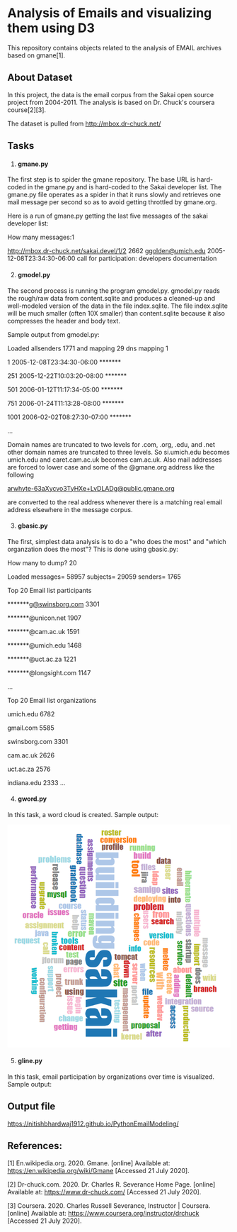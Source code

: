 # Analysis of Emails and visualizing them using D3
This repository contains objects related to the analysis of EMAIL archives based on gmane[1].

## About Dataset

In this project, the data is the email corpus from the Sakai open source project from 2004-2011. The analysis is based on Dr. Chuck's coursera course[2][3].

The dataset is pulled from http://mbox.dr-chuck.net/

## Tasks

1. #### gmane.py 
The first step is to spider the gmane repository.  The base URL 
is hard-coded in the gmane.py and is hard-coded to the Sakai
developer list. The gmane.py file operates as a spider in 
that it runs slowly and retrieves one mail message per second so 
as to avoid getting throttled by gmane.org.

Here is a run of gmane.py getting the last five messages of the
sakai developer list:

How many messages:1

http://mbox.dr-chuck.net/sakai.devel/1/2 2662
    ggolden@umich.edu 2005-12-08T23:34:30-06:00 call for participation: developers documentation

2. #### gmodel.py

The second process is running the program gmodel.py.  gmodel.py reads the rough/raw data from content.sqlite and produces a cleaned-up and well-modeled version of the data in the file index.sqlite.  The file index.sqlite will be much smaller (often 10X smaller) than content.sqlite because it also compresses the header and body text.

Sample output from gmodel.py:

Loaded allsenders 1771 and mapping 29 dns mapping 1

1 2005-12-08T23:34:30-06:00 *******

251 2005-12-22T10:03:20-08:00 *******

501 2006-01-12T11:17:34-05:00 *******

751 2006-01-24T11:13:28-08:00 *******

1001 2006-02-02T08:27:30-07:00 *******

...

Domain names are truncated to two levels for .com, .org, .edu, and .net 
other domain names are truncated to three levels.  So si.umich.edu becomes
umich.edu and caret.cam.ac.uk becomes cam.ac.uk.   Also mail addresses are
forced to lower case and some of the @gmane.org address like the following

   arwhyte-63aXycvo3TyHXe+LvDLADg@public.gmane.org

are converted to the real address whenever there is a matching real email
address elsewhere in the message corpus.

3. #### gbasic.py

The first, simplest data analysis is to do a "who does the most" and "which 
organzation does the most"?  This is done using gbasic.py:

How many to dump? 20

Loaded messages= 58957 subjects= 29059 senders= 1765

Top 20 Email list participants

*******g@swinsborg.com 3301

*******@unicon.net 1907

*******@cam.ac.uk 1591

*******@umich.edu 1468

*******@uct.ac.za 1221

*******@longsight.com 1147

...

Top 20 Email list organizations

umich.edu 6782

gmail.com 5585

swinsborg.com 3301

cam.ac.uk 2626

uct.ac.za 2576

indiana.edu 2333
...

4. #### gword.py

In this task, a word cloud is created. Sample output:

<p align="center">
  <img src="Image\wordcloud.png" alt="Wordcloud">
</p>

5. #### gline.py

In this task, email participation by organizations over time is visualized. Sample output: 


## Output file
https://nitishbhardwaj1912.github.io/PythonEmailModeling/

## References:
[1] En.wikipedia.org. 2020. Gmane. [online] Available at: <https://en.wikipedia.org/wiki/Gmane> [Accessed 21 July 2020].

[2] Dr-chuck.com. 2020. Dr. Charles R. Severance Home Page. [online] Available at: <https://www.dr-chuck.com/> [Accessed 21 July 2020].

[3] Coursera. 2020. Charles Russell Severance, Instructor | Coursera. [online] Available at: <https://www.coursera.org/instructor/drchuck> [Accessed 21 July 2020].
